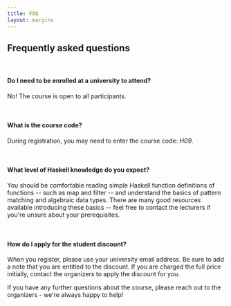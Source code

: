 ```yaml
---
title: FAQ
layout: margins
---
```


## Frequently asked questions

<br>

#### Do I need to be enrolled at a university to attend?

No! The course is open to all participants. 

<br>

#### What is the course code?

During registration, you may need to enter the course code: *H09*.

<br>

#### What level of Haskell knowledge do you expect?

You should be comfortable reading simple Haskell function definitions
of functions -- such as map and filter -- and understand the basics of
pattern matching and algebraic data types. There are many good
resources available introducing these basics -- feel free to contact
the lecturers if you're unsure about your prerequisites.

<br>

#### How do I apply for the student discount?

When you register, please use your university email address. Be sure
to add a note that you are entitled to the discount. If you are charged
the full price initially, contact the organizers to apply the
discount for you.



If you have any further questions about the course, please reach out
to the organizers - we're always happy to help!
